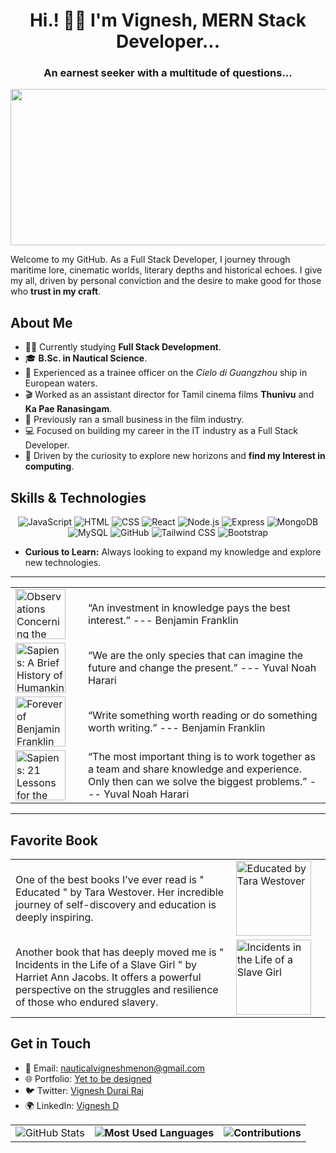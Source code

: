 <h1 align="center">Hi.! 🤝🏾  I'm Vignesh, MERN Stack Developer...</h1>
<h3 align="center">An earnest seeker with a multitude of questions...</h3>
<img src="https://cdn.pixabay.com/photo/2014/12/28/13/20/wordpress-581849_1280.jpg" width="1200" height="250" >

Welcome to my GitHub. As a Full Stack Developer, I journey through maritime lore, cinematic worlds, literary depths and historical echoes. I give my all, driven by personal conviction and the desire to make good for those who **trust in my craft**.

## About Me

- 🧑‍🎓 Currently studying **Full Stack Development**.
- 🎓 **B.Sc. in Nautical Science**.
- 🚢 Experienced as a trainee officer on the *Cielo di Guangzhou* ship in European waters.
- 🎬 Worked as an assistant director for Tamil cinema films **Thunivu** and **Ka Pae Ranasingam**.
- 💼 Previously ran a small business in the film industry.
- 💻 Focused on building my career in the IT industry as a Full Stack Developer.
- 🌟 Driven by the curiosity to explore new horizons and **find my Interest in computing**.

## Skills & Technologies

<p align="center">
  <img src="https://img.shields.io/badge/-JavaScript-F7DF1E?style=for-the-badge&logo=javascript&logoColor=black" alt="JavaScript"/>
  <img src="https://img.shields.io/badge/-HTML-E34F26?style=for-the-badge&logo=html5&logoColor=white" alt="HTML"/>
  <img src="https://img.shields.io/badge/-CSS-1572B6?style=for-the-badge&logo=css3&logoColor=white" alt="CSS"/>
  <img src="https://img.shields.io/badge/-React-61DAFB?style=for-the-badge&logo=react&logoColor=black" alt="React"/>
  <img src="https://img.shields.io/badge/-Node.js-339933?style=for-the-badge&logo=node.js&logoColor=white" alt="Node.js"/>
  <img src="https://img.shields.io/badge/-Express-000000?style=for-the-badge&logo=express&logoColor=white" alt="Express"/>
  <img src="https://img.shields.io/badge/-MongoDB-47A248?style=for-the-badge&logo=mongodb&logoColor=white" alt="MongoDB"/>
  <img src="https://img.shields.io/badge/-MySQL-4479A1?style=for-the-badge&logo=mysql&logoColor=white" alt="MySQL"/>
  <img src="https://img.shields.io/badge/-GitHub-181717?style=for-the-badge&logo=github&logoColor=white" alt="GitHub"/>
  <img src="https://img.shields.io/badge/-Tailwind%20CSS-38B2AC?style=for-the-badge&logo=tailwind-css&logoColor=white" alt="Tailwind CSS"/>
  <img src="https://img.shields.io/badge/-Bootstrap-7952B3?style=for-the-badge&logo=bootstrap&logoColor=white" alt="Bootstrap"/>
</p>


- **Curious to Learn:** Always looking to expand my knowledge and explore new technologies.
---
<table>
  <tr>
    <td width="100">
      <img src="https://media.gettyimages.com/id/544177728/photo/benjamin-franklin-by-david-martin.jpg?s=1024x1024&w=gi&k=20&c=ge5qGrUIQfALPgLcjHArND621WZhBIk2Cso3JYUd0PQ=" alt="Observations Concerning the Increase of Mankind" width="80"/>
    </td>
    <td>
      “An investment in knowledge pays the best interest.”  
      ---  Benjamin Franklin
    </td>
  </tr>
  <tr>
    <td width="100">
      <img src="https://www.economist.com/cdn-cgi/image/width=1424,quality=80,format=auto/content-assets/images/20220209_BID001.jpg" alt="Sapiens: A Brief History of Humankind" width="80"/>
    </td>
    <td>
      “We are the only species that can imagine the future and change the present.”  
      ---  Yuval Noah Harari
    </td>
  </tr>
  <tr>
    <td width="100">
      <img src="https://media.gettyimages.com/id/544177728/photo/benjamin-franklin-by-david-martin.jpg?s=1024x1024&w=gi&k=20&c=ge5qGrUIQfALPgLcjHArND621WZhBIk2Cso3JYUd0PQ=" alt="Forever of Benjamin Franklin" width="80"/>
    </td>
    <td>
      “Write something worth reading or do something worth writing.”  
      ---  Benjamin Franklin
    </td>
  </tr>
  <tr>
    <td width="100">
      <img src="https://www.economist.com/cdn-cgi/image/width=1424,quality=80,format=auto/content-assets/images/20220209_BID001.jpg" alt="Sapiens: 21 Lessons for the 21st Century" width="80" />
    </td>
    <td>
      “The most important thing is to work together as a team and share knowledge and experience. Only then can we solve the biggest problems.”  
      ---  Yuval Noah Harari
    </td>
  </tr>
</table>

***


## Favorite Book
<table style="width:100%;">
  <tr>
    <td style="width:70%;">
      One of the best books I’ve ever read is " Educated " by Tara Westover. Her incredible journey of self-discovery and education is deeply inspiring.
    </td>
    <td style="width:30%;">
      <img src="https://m.media-amazon.com/images/I/71-4MkLN5jL._AC_UF1000,1000_QL80_.jpg" alt="Educated by Tara Westover" width="120"/>
    </td>

  </tr>
  <tr>
    <td style="width:70%;">
      Another book that has deeply moved me is " Incidents in the Life of a Slave Girl " by Harriet Ann Jacobs. It offers a powerful perspective on the struggles and resilience of those who endured slavery.
    </td>
    <td style="width:30%;">
      <img src="https://m.media-amazon.com/images/I/71Yi5DnztdL._SL1500_.jpg" alt="Incidents in the Life of a Slave Girl" width="120"/>
    </td>
  </tr>
</table>



## Get in Touch

- 📧 Email: [nauticalvigneshmenon@gmail.com](nauticalvigneshmenon@gmail.com)
- 🌐 Portfolio: [Yet to be designed]()
- 🐦 Twitter: [Vignesh Durai Raj]()
- 🌍 LinkedIn: [Vignesh D](https://www.linkedin.com/in/vignesh-d-389ab7144/)

<table>
  <tr>
    <td>
    <img src="https://github-readme-stats.vercel.app/api?username=Vigneshlearneveryday&show_icons=true&hide_title=true&count_private=true&hide=prs" alt="GitHub Stats"/>
    </td>
    <td>
      <strong><img src="https://github-readme-stats.vercel.app/api/top-langs/?username=Vigneshlearneveryday&layout=compact" alt="Most Used Languages"/></strong>
    </td>
  <td>
       <strong><img src="https://github-readme-streak-stats.herokuapp.com/?user=Vigneshlearneveryday" alt="Contributions" /></strong> 

  
  </tr>
</table>
